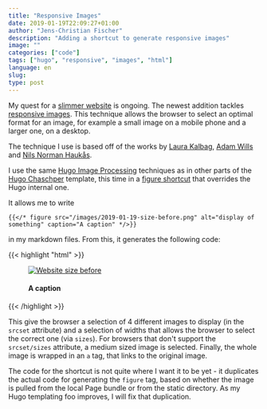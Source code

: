 ```yaml
---
title: "Responsive Images"
date: 2019-01-19T22:09:27+01:00
author: "Jens-Christian Fischer"
description: "Adding a shortcut to generate responsive images"
image: ""
categories: ["code"]
tags: ["hugo", "responsive", "images", "html"]
language: en
slug:
type: post
---
```


My quest for a [slimmer website](/2019/01/slimming/) is ongoing. The newest addition tackles 
[responsive images](https://developer.mozilla.org/en-US/docs/Learn/HTML/Multimedia_and_embedding/Responsive_images).
This technique allows the browser to select an optimal format for an image, for example a small image on a mobile
phone and a larger one, on a desktop.

The technique I use is based off of the works by 
[Laura Kalbag](https://laurakalbag.com/processing-responsive-images-with-hugo/), 
[Adam Wills](https://www.adamwills.io/blog/responsive-images-hugo/) and
[Nils Norman Haukås](https://nilsnh.no/2018/06/10/hugo-how-to-add-support-for-responsive-images-trough-image-processing-and-page-bundles-3/).

I use the same [Hugo Image Processing](https://gohugo.io/content-management/image-processing/) techniques as in other
parts of the [Hugo Chaschper](https://github.com/jcfischer/hugo-chaschper) template, this time in a 
[figure shortcut](https://github.com/jcfischer/hugo-chaschper/blob/master/layouts/shortcodes/figure.html) that 
overrides the Hugo internal one. 

It allows me to write 

```
{{</* figure src="/images/2019-01-19-size-before.png" alt="display of something" caption="A caption" */>}}
```

in my markdown files. From this, it generates the following code:

{{< highlight "html" >}}
<figure>
    <a href="https://invisible.ch/images/2019-01-19-size-before.png">
        <img
         srcset="
        /images/2019-01-19-size-before_hu..._320x0_resize_box_2.png 320w,
        /images/2019-01-19-size-before_hu..._600x0_resize_box_2.png 600w,
        /images/2019-01-19-size-before_hu..._1200x0_resize_box_2.png 1200w,
        /images/2019-01-19-size-before_hu..._1800x0_resize_box_2.png 2x"
        sizes="(max-width: 320px) 320w,
        (max-width: 600px) 600w,
        (max-width: 1200px) 1200w,
        2x"
        src="https://invisible.ch/images/2019-01-19-size-before_...3_1200x0_resize_box_2.png" alt="Website size before"/>
    </a>
    <figcaption><h4>A caption</h4></figcaption>
</figure>
{{< /highlight >}}

This give the browser a selection of 4 different images to display (in the `srcset` attribute) and a selection
of widths that allows the browser to select the correct one (via `sizes`). For browsers that don't support the `srcset/sizes` 
attribute, a medium sized image is selected. Finally, the whole image is wrapped in an `a` tag, that links to the original
image.

The code for the shortcut is not quite where I want it to be yet - it duplicates the actual code for generating the
`figure` tag, based on whether the image is pulled from the local Page bundle or from the static directory. As 
my Hugo templating foo improves, I will fix that duplication.

